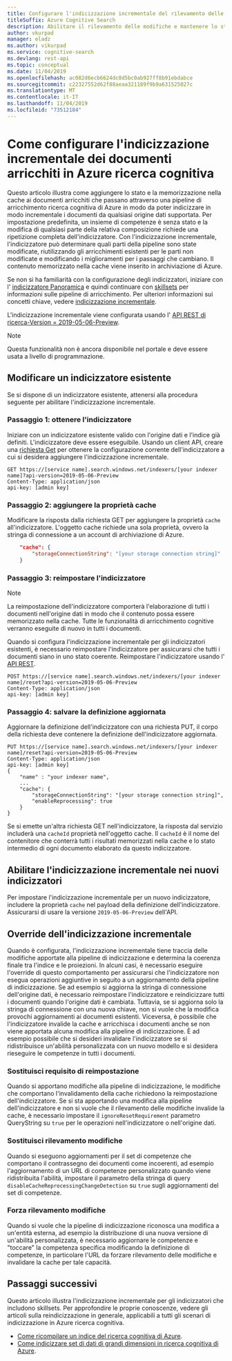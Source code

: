 ```yaml
---
title: Configurare l'indicizzazione incrementale del rilevamento delle modifiche basato sul contenuto arricchito
titleSuffix: Azure Cognitive Search
description: Abilitare il rilevamento delle modifiche e mantenere lo stato del contenuto arricchito per l'elaborazione controllata in un Skills cognitivo.
author: vkurpad
manager: eladz
ms.author: vikurpad
ms.service: cognitive-search
ms.devlang: rest-api
ms.topic: conceptual
ms.date: 11/04/2019
ms.openlocfilehash: ac082d6ecb6624dc0d5bc0ab927ff8b91ebdabce
ms.sourcegitcommit: c22327552d62f88aeaa321189f9b9a631525027c
ms.translationtype: MT
ms.contentlocale: it-IT
ms.lasthandoff: 11/04/2019
ms.locfileid: "73512184"
---
```

# <a name="how-to-set-up-incremental-indexing-of-enriched-documents-in-azure-cognitive-search"></a>Come configurare l'indicizzazione incrementale dei documenti arricchiti in Azure ricerca cognitiva

Questo articolo illustra come aggiungere lo stato e la memorizzazione nella cache ai documenti arricchiti che passano attraverso una pipeline di arricchimento ricerca cognitiva di Azure in modo da poter indicizzare in modo incrementale i documenti da qualsiasi origine dati supportata. Per impostazione predefinita, un insieme di competenze è senza stato e la modifica di qualsiasi parte della relativa composizione richiede una ripetizione completa dell'indicizzatore. Con l'indicizzazione incrementale, l'indicizzatore può determinare quali parti della pipeline sono state modificate, riutilizzando gli arricchimenti esistenti per le parti non modificate e modificando i miglioramenti per i passaggi che cambiano. Il contenuto memorizzato nella cache viene inserito in archiviazione di Azure.

Se non si ha familiarità con la configurazione degli indicizzatori, iniziare con l' [indicizzatore Panoramica](search-indexer-overview.md) e quindi continuare con [skillsets](cognitive-search-working-with-skillsets.md) per informazioni sulle pipeline di arricchimento. Per ulteriori informazioni sui concetti chiave, vedere [indicizzazione incrementale](cognitive-search-incremental-indexing-conceptual.md).

L'indicizzazione incrementale viene configurata usando l' [API REST di ricerca-Version = 2019-05-06-Preview](https://docs.microsoft.com/rest/api/searchservice/Indexer-operations).

> [!NOTE]
> Questa funzionalità non è ancora disponibile nel portale e deve essere usata a livello di programmazione.
>

## <a name="modify-an-existing-indexer"></a>Modificare un indicizzatore esistente

Se si dispone di un indicizzatore esistente, attenersi alla procedura seguente per abilitare l'indicizzazione incrementale.

### <a name="step-1-get-the-indexer"></a>Passaggio 1: ottenere l'indicizzatore

Iniziare con un indicizzatore esistente valido con l'origine dati e l'indice già definiti. L'indicizzatore deve essere eseguibile. Usando un client API, creare una [richiesta Get](https://docs.microsoft.com/rest/api/searchservice/get-indexer) per ottenere la configurazione corrente dell'indicizzatore a cui si desidera aggiungere l'indicizzazione incrementale.

```http
GET https://[service name].search.windows.net/indexers/[your indexer name]?api-version=2019-05-06-Preview
Content-Type: application/json
api-key: [admin key]
```

### <a name="step-2-add-the-cache-property"></a>Passaggio 2: aggiungere la proprietà cache

Modificare la risposta dalla richiesta GET per aggiungere la proprietà `cache` all'indicizzatore. L'oggetto cache richiede una sola proprietà, ovvero la stringa di connessione a un account di archiviazione di Azure.

```json
    "cache": {
        "storageConnectionString": "[your storage connection string]"
    }
```

### <a name="step-3-reset-the-indexer"></a>Passaggio 3: reimpostare l'indicizzatore

> [!NOTE]
> La reimpostazione dell'indicizzatore comporterà l'elaborazione di tutti i documenti nell'origine dati in modo che il contenuto possa essere memorizzato nella cache. Tutte le funzionalità di arricchimento cognitive verranno eseguite di nuovo in tutti i documenti.
>

Quando si configura l'indicizzazione incrementale per gli indicizzatori esistenti, è necessario reimpostare l'indicizzatore per assicurarsi che tutti i documenti siano in uno stato coerente. Reimpostare l'indicizzatore usando l' [API REST](https://docs.microsoft.com/rest/api/searchservice/reset-indexer).

```http
POST https://[service name].search.windows.net/indexers/[your indexer name]/reset?api-version=2019-05-06-Preview
Content-Type: application/json
api-key: [admin key]
```

### <a name="step-4-save-the-updated-definition"></a>Passaggio 4: salvare la definizione aggiornata

Aggiornare la definizione dell'indicizzatore con una richiesta PUT, il corpo della richiesta deve contenere la definizione dell'indicizzatore aggiornata.

```http
PUT https://[service name].search.windows.net/indexers/[your indexer name]/reset?api-version=2019-05-06-Preview
Content-Type: application/json
api-key: [admin key]
{
    "name" : "your indexer name",
    ...
    "cache": {
        "storageConnectionString": "[your storage connection string]",
        "enableReprocessing": true
    }
}
```

Se si emette un'altra richiesta GET nell'indicizzatore, la risposta dal servizio includerà una `cacheId` proprietà nell'oggetto cache. Il `cacheId` è il nome del contenitore che conterrà tutti i risultati memorizzati nella cache e lo stato intermedio di ogni documento elaborato da questo indicizzatore.

## <a name="enable-incremental-indexing-on-new-indexers"></a>Abilitare l'indicizzazione incrementale nei nuovi indicizzatori

Per impostare l'indicizzazione incrementale per un nuovo indicizzatore, includere la proprietà `cache` nel payload della definizione dell'indicizzatore. Assicurarsi di usare la versione `2019-05-06-Preview` dell'API.

## <a name="overriding-incremental-indexing"></a>Override dell'indicizzazione incrementale

Quando è configurata, l'indicizzazione incrementale tiene traccia delle modifiche apportate alla pipeline di indicizzazione e determina la coerenza finale tra l'indice e le proiezioni. In alcuni casi, è necessario eseguire l'override di questo comportamento per assicurarsi che l'indicizzatore non esegua operazioni aggiuntive in seguito a un aggiornamento della pipeline di indicizzazione. Se ad esempio si aggiorna la stringa di connessione dell'origine dati, è necessario reimpostare l'indicizzatore e reindicizzare tutti i documenti quando l'origine dati è cambiata. Tuttavia, se si aggiorna solo la stringa di connessione con una nuova chiave, non si vuole che la modifica provochi aggiornamenti ai documenti esistenti. Viceversa, è possibile che l'indicizzatore invalide la cache e arricchisca i documenti anche se non viene apportata alcuna modifica alla pipeline di indicizzazione. È ad esempio possibile che si desideri invalidare l'indicizzatore se si ridistribuisce un'abilità personalizzata con un nuovo modello e si desidera rieseguire le competenze in tutti i documenti.

### <a name="override-reset-requirement"></a>Sostituisci requisito di reimpostazione

Quando si apportano modifiche alla pipeline di indicizzazione, le modifiche che comportano l'invalidamento della cache richiedono la reimpostazione dell'indicizzatore. Se si sta apportando una modifica alla pipeline dell'indicizzatore e non si vuole che il rilevamento delle modifiche invalide la cache, è necessario impostare il `ignoreResetRequirement` parametro QueryString su `true` per le operazioni nell'indicizzatore o nell'origine dati.

### <a name="override-change-detection"></a>Sostituisci rilevamento modifiche

Quando si eseguono aggiornamenti per il set di competenze che comportano il contrassegno dei documenti come incoerenti, ad esempio l'aggiornamento di un URL di competenze personalizzato quando viene ridistribuita l'abilità, impostare il parametro della stringa di query `disableCacheReprocessingChangeDetection` su `true` sugli aggiornamenti del set di competenze.

### <a name="force-change-detection"></a>Forza rilevamento modifiche

Quando si vuole che la pipeline di indicizzazione riconosca una modifica a un'entità esterna, ad esempio la distribuzione di una nuova versione di un'abilità personalizzata, è necessario aggiornare le competenze e "toccare" la competenza specifica modificando la definizione di competenze, in particolare l'URL da forzare rilevamento delle modifiche e invalidare la cache per tale capacità.

## <a name="next-steps"></a>Passaggi successivi

Questo articolo illustra l'indicizzazione incrementale per gli indicizzatori che includono skillsets. Per approfondire le proprie conoscenze, vedere gli articoli sulla reindicizzazione in generale, applicabili a tutti gli scenari di indicizzazione in Azure ricerca cognitiva.

+ [Come ricompilare un indice del ricerca cognitiva di Azure](search-howto-reindex.md). 
+ [Come indicizzare set di dati di grandi dimensioni in ricerca cognitiva di Azure](search-howto-large-index.md). 
